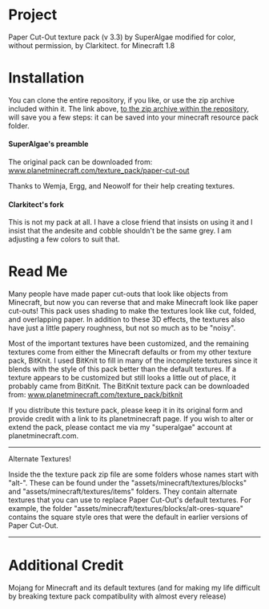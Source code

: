 # Project #

Paper Cut-Out texture pack (v 3.3) by SuperAlgae modified for color, without permission, by Clarkitect.
for Minecraft 1.8

# Installation #

You can clone the entire repository, if you like, or use the zip archive included within it.  The link above, [to the zip archive within the repository](https://github.com/clarkitect/stationery-sliced-up/blob/master/paper_cutout_3_jcm.zip?raw=true), will save you a few steps: it can be saved into your minecraft resource pack folder.

#### SuperAlgae's preamble ####

The original pack can be downloaded from:
www.planetminecraft.com/texture_pack/paper-cut-out

Thanks to Wemja, Ergg, and Neowolf for their help creating textures.

#### Clarkitect's fork ####

  This is not my pack at all.  I have a close friend that insists on using it and I insist that the andesite and cobble shouldn't be the same grey.  I am adjusting a few colors to suit that.

# Read Me #

Many people have made paper cut-outs that look like objects from Minecraft, but now you can reverse that and make Minecraft look like paper cut-outs! This pack uses shading to make the textures look like cut, folded, and overlapping paper. In addition to these 3D effects, the textures also have just a little papery roughness, but not so much as to be "noisy".

Most of the important textures have been customized, and the remaining textures come from either the Minecraft defaults or from my other texture pack, BitKnit. I used BitKnit to fill in many of the incomplete textures since it blends with the style of this pack better than the default textures. If a texture appears to be customized but still looks a little out of place, it probably came from BitKnit. The BitKnit texture pack can be downloaded from: www.planetminecraft.com/texture_pack/bitknit

If you distribute this texture pack, please keep it in its original form and provide credit with a link to its planetminecraft page. If you wish to alter or extend the pack, please contact me via my "superalgae" account at planetminecraft.com.

--------

Alternate Textures!

Inside the the texture pack zip file are some folders whose names start with "alt-". These can be found under the "assets/minecraft/textures/blocks" and "assets/minecraft/textures/items" folders. They contain alternate textures that you can use to replace Paper Cut-Out's default textures. For example, the folder "assets/minecraft/textures/blocks/alt-ores-square" contains the square style ores that were the default in earlier versions of Paper Cut-Out.

--------

# Additional Credit #

Mojang for Minecraft and its default textures (and for making my life difficult by breaking texture pack compatibulity with almost every release)

